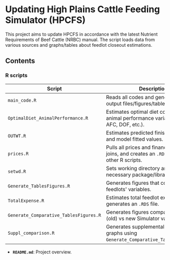 # Updating High Plains Cattle Feeding Simulator (HPCFS)

This project aims to update HPCFS in accordance with the latest Nutrient Requirements of Beef Cattle (NRBC) manual. The script loads data from various sources and graphs/tables about feedlot closeout estimations. 



## Contents

### R scripts

| Script                         | Description                                                                 |
|--------------------------------|-----------------------------------------------------------------------------|
| `main_code.R`                  | Reads all codes and generates final output files/figures/tables.            |
| `OptimalDiet_AnimalPerformance.R` | Estimates optimal diet composition and animal performance variables (ADG, AFC, DOF, etc.). |
| `OUTWT.R`                      | Estimates predicted finishing weights and model fitted values.              |
| `prices.R`                     | Pulls all prices and finance variables, joins, and creates an `.RDS` file used for other R scripts. |
| `setwd.R`                      | Sets working directory and loads all necessary package/libraries.           |
| `Generate_TablesFigures.R`     | Generates figures that compare feedlots' variables.                         |
| `TotalExpense.R`               | Estimates total feedlot expenses and generates an `.RDS` file.              |
| `Generate_Comparative_TablesFigures.R` | Generates figures comparing previous (old) vs new Simulator variables. |
| `Suppl_comparison.R`           | Generates supplemental comparative graphs using `Generate_Comparative_TablesFigures.R`. |

- **`README.md`**: Project overview.




